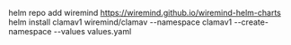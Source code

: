 helm repo add wiremind https://wiremind.github.io/wiremind-helm-charts
helm install clamav1 wiremind/clamav  --namespace clamav1 --create-namespace --values values.yaml